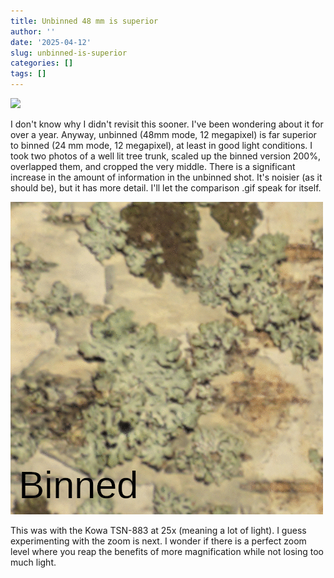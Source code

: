 ```yaml
---
title: Unbinned 48 mm is superior
author: ''
date: '2025-04-12'
slug: unbinned-is-superior
categories: []
tags: []
---
```


![](data/20250412_172307_full_frame_small.png)

I don't know why I didn't revisit this sooner. I've been wondering about it for over a year. Anyway, unbinned (48mm mode, 12 megapixel) is far superior to binned (24 mm mode, 12 megapixel), at least in good light conditions. I took two photos of a well lit tree trunk, scaled up the binned version 200%, overlapped them, and cropped the very middle. There is a significant increase in the amount of information in the unbinned shot. It's noisier (as it should be), but it has more detail. I'll let the comparison .gif speak for itself. 

![](data/binned_vs_unbinned.gif)

This was with the Kowa TSN-883 at 25x (meaning a lot of light). I guess experimenting with the zoom is next. I wonder if there is a perfect zoom level where you reap the benefits of more magnification while not losing too much light. 


